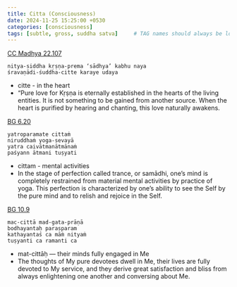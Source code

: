 ```yaml
---
title: Citta (Consciousness)
date: 2024-11-25 15:25:00 +0530
categories: [consciousness]
tags: [subtle, gross, suddha satva]     # TAG names should always be lowercase
---
```


[CC Madhya 22.107](https://vedabase.io/en/library/cc/madhya/22/107/)

```
nitya-siddha kṛṣṇa-prema ‘sādhya’ kabhu naya
śravaṇādi-śuddha-citte karaye udaya
```

- citte - in the heart
- “Pure love for Kṛṣṇa is eternally established in the hearts of the living entities. It is not something to be gained from another source. When the heart is purified by hearing and chanting, this love naturally awakens.


[BG 6.20](https://vedabase.io/en/library/bg/6/20-23/)
```
yatroparamate cittaṁ
niruddhaṁ yoga-sevayā
yatra caivātmanātmānaṁ
paśyann ātmani tuṣyati
```
- cittam - mental activities
- In the stage of perfection called trance, or samādhi, one’s mind is completely restrained from material mental activities by practice of yoga. This perfection is characterized by one’s ability to see the Self by the pure mind and to relish and rejoice in the Self.

[BG 10.9](https://vedabase.io/en/library/bg/10/9/)

```
mac-cittā mad-gata-prāṇā
bodhayantaḥ parasparam
kathayantaś ca māṁ nityaṁ
tuṣyanti ca ramanti ca
```
- mat-cittāḥ — their minds fully engaged in Me
- The thoughts of My pure devotees dwell in Me, their lives are fully devoted to My service, and they derive great satisfaction and bliss from always enlightening one another and conversing about Me.
